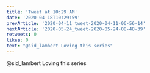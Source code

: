 ```yaml
---
title: 'Tweet at 10:29 AM'
date: '2020-04-18T10:29:59'
prevArticle: '2020-04-11_tweet-2020-04-11-06-56-14'
nextArticle: '2020-05-24_tweet-2020-05-24-08-48-39'
retweets: 0
likes: 0
text: "@sid_lambert Loving this series"
---
```

@sid_lambert Loving this series